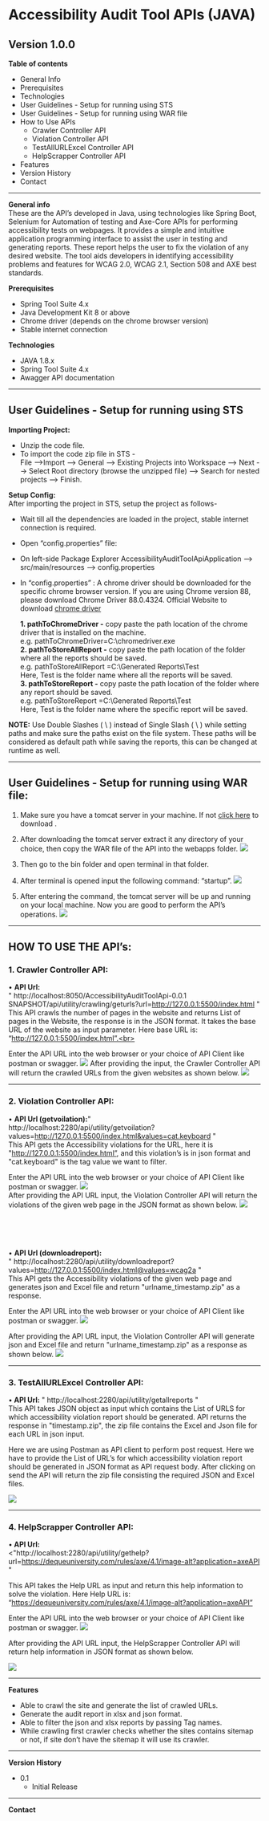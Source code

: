 
# Accessibility Audit Tool APIs (JAVA)


## Version 1.0.0


**Table of contents**
- General Info
- Prerequisites
- Technologies
- User Guidelines - Setup for running using STS 
- User Guidelines - Setup for running using WAR file
- How to Use APIs
	- Crawler Controller API
	- Violation Controller API
	- TestAllURLExcel Controller API
	- HelpScrapper Controller API
- Features 
- Version History
- Contact
 -----------------------------------
**General info**
<br>
These are the API’s developed in Java, using technologies like Spring Boot, Selenium for Automation of testing and Axe-Core APIs for performing accessibility tests on webpages. It provides a simple and intuitive application programming interface to assist the user in testing and generating reports. These report helps the user to fix the violation of any desired website. The tool aids developers in identifying accessibility problems and features for WCAG 2.0, WCAG 2.1, Section 508 and AXE best standards. 

**Prerequisites**
   - Spring Tool Suite 4.x
   - Java Development Kit 8 or above 
   - Chrome driver (depends on the chrome browser version)
   - Stable internet connection


**Technologies**
   - JAVA 1.8.x
   - Spring Tool Suite 4.x
   - Awagger API documentation
-----------------------
## User Guidelines - Setup for running using STS 

**Importing Project:**
   - Unzip the code file.
   - To import the code zip file in STS - <br>
     File -->Import --> General --> Existing Projects into Workspace --> Next --> Select Root directory (browse the unzipped file) --> Search for nested projects --> Finish.

**Setup Config:**
<br>
After importing the project in STS, setup the project as follows-<br>
- Wait till all the dependencies are loaded in the project, stable internet connection is required. <br>
- Open “config.properties” file:<br>
- On left-side Package Explorer AccessibilityAuditToolApiApplication --> src/main/resources --> config.properties <br>
- In “config.properties” : 
  A chrome driver should be downloaded for the specific chrome browser version. If you are using Chrome version 88, please download Chrome Driver 88.0.4324.
  Official Website to download [chrome driver](https://chromedriver.chromium.org/downloads) <br>


  <b>1.	pathToChromeDriver -</b> copy paste the path location of the chrome driver that is installed on the machine.  
	e.g. pathToChromeDriver=C:\\chromedriver.exe <br>
  <b>2.	pathToStoreAllReport -</b> copy paste the path location of the folder where all the reports should be saved.  
	e.g. pathToStoreAllReport =C:\\Generated Reports\\Test <br>
	Here, Test is the folder name where all the reports will be saved. <br>
  <b>3.	pathToStoreReport -</b> copy paste the path location of the folder where any report should be saved.<br>
	e.g. pathToStoreReport =C:\\Generated Reports\\Test <br>
	Here, Test is the folder name where the specific report will be saved. <br>

<b>NOTE:</b>
Use Double Slashes ( \\ ) instead of Single Slash ( \ ) while setting paths and make sure the paths exist on the file system. These paths will be considered as default path while saving the reports, this can be changed at runtime as well.  <br>

---------------
## User Guidelines - Setup for running using WAR file:

1.	Make sure you have a tomcat server in your machine. If not [click here](https://tomcat.apache.org/download-80.cgi) to download .
2.	After downloading the tomcat server extract it any directory of your choice, then copy the WAR file of the API into the webapps folder.
 	<img src='.\API Screenshots\tomcat1.png'> <br>

3.	Then go to the bin folder and open terminal in that folder.
4.	After terminal is opened input the following command: “startup”.
	<img src='.\API Screenshots\tomcat2.png'> <br>

5.	After entering the command, the tomcat server will be up and running on your local machine. Now you are good to perform the API’s operations.
	<img src='.\API Screenshots\tomcat3.png'> <br>

------------

## HOW TO USE THE API’s:

### 1. Crawler Controller API:<br>
• <b>API Url:</b></br> " http://localhost:8050/AccessibilityAuditToolApi-0.0.1 SNAPSHOT/api/utility/crawling/geturls?url=http://127.0.0.1:5500/index.html " <br>
This API crawls the number of pages in the website and returns List of pages in the Website, the response is in the JSON format. It takes the base URL of the website as input parameter. 
Here base URL is: “http://127.0.0.1:5500/index.html”.<br>

Enter the API URL into the web browser or your choice of API Client like postman or swagger.
 <img src='.\API Screenshots\geturl.png'> 
After providing the input, the Crawler Controller API will return the crawled URLs from the given websites as shown below.
  <img src='.\API Screenshots\geturl1.png'> <br>

-----



### 2. Violation Controller API:
• <b>API Url (getvoilation):</b>" <br>http://localhost:2280/api/utility/getvoilation?values=http://127.0.0.1:5500/index.html&values=cat.keyboard "<br>
This API gets the Accessibility violations for the URL, here it is "http://127.0.0.1:5500/index.html”, and this violation’s is in json format and "cat.keyboard" is the tag value we want to filter.

 Enter the API URL into the web browser or your choice of API Client like postman or swagger.
  <img src='.\API Screenshots\getviolation.png'><br>
After providing the API URL input, the Violation Controller API will return the violations of the given web page in the JSON format as shown below.
  <img src='.\API Screenshots\getviolation1.png'> <br>


<br>
<br>
<br>


• <b>API Url (downloadreport):</b><br> " http://localhost:2280/api/utility/downloadreport?values=http://127.0.0.1:5500/index.html@values=wcag2a "<br>
This API gets the Accessibility violations of the given web page and generates json and Excel file and return "urlname_timestamp.zip" as a response.

Enter the API URL into the web browser or your choice of API Client like postman or swagger.
  <img src='.\API Screenshots\downloadreport.png'> <br>

After providing the API URL input, the Violation Controller API will generate json and Excel file and return "urlname_timestamp.zip" as a response as shown below.
  <img src='.\API Screenshots\downloadreport1.png'> <br>




----


### 3. TestAllURLExcel Controller API:
•<b> API Url:</b> " http://localhost:2280/api/utility/getallreports " <br>
This API takes JSON object as input which contains the List of URLS for which accessibility violation report should be generated. API returns the response in "timestamp.zip", the zip file contains the Excel and Json file for each URL in json input.

Here we are using Postman as API client to perform post request. Here we have to provide the List of URL’s for which accessibility violation report should be generated in JSON format as API request body. After clicking on send the API will return the zip file consisting the required JSON and Excel files.
 
 <img src='.\API Screenshots\getallreports.png'> <br>





----


### 4. HelpScrapper Controller API:
•<b> API Url:</b><br><"http://localhost:2280/api/utility/gethelp?url=https://dequeuniversity.com/rules/axe/4.1/image-alt?application=axeAPI "<br>

This API takes the Help URL as input and return this help information to solve the violation. Here Help URL is: “https://dequeuniversity.com/rules/axe/4.1/image-alt?application=axeAPI” 

Enter the API URL into the web browser or your choice of API Client like postman or swagger.
  <img src='.\API Screenshots\helpscrapper.png'> <br>

After providing the API URL input, the HelpScrapper Controller API will return help information in JSON format as shown below.
 
 <img src='.\API Screenshots\helpscrapper1.png'> <br>

-----------
**Features**

- Able to crawl the site and generate the list of crawled URLs.
- Generate the audit report in xlsx and json format.
- Able to filter the json and xlsx reports by passing Tag names.
- While crawling first crawler checks whether the sites contains sitemap or not, if site don’t have the sitemap it will use its crawler.

----------
**Version History**
* 0.1
   * Initial Release


----------
**Contact**
<!--name and contact github pro Link-->
